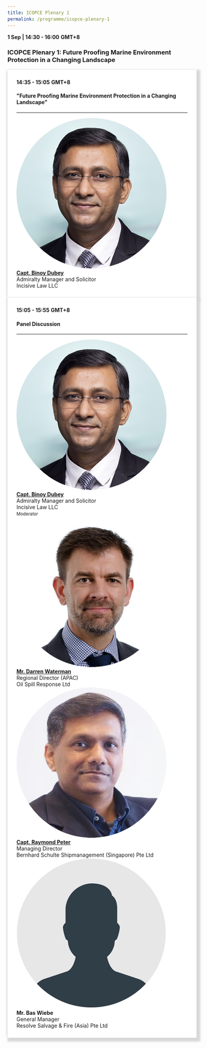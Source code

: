 ```yaml
---
title: ICOPCE Plenary 1
permalink: /programme/icopce-plenary-1
---
```

<div>
  <b>1 Sep | 14:30 - 16:00</b>&nbsp;<b>GMT+8</b>
  <h3>ICOPCE Plenary 1: Future Proofing Marine Environment Protection in a Changing Landscape</h3>
</div>
<section>
  <div class="bp-container is-fluid">
    <div class="row">
      <div class="col is-full"> 
        <div class="row">
          <div class="col is-12">
            <div class="border bg-light h-100 position-relative">
              <div class="p-4">
                <div class="programme-time"><b>14:35 - 15:05</b>&nbsp;<b>GMT+8</b></div>
                <h4 class="programme-title">"Future Proofing Marine Environment Protection in a Changing Landscape"</h4> 
                <div class="programme-description readmore"></div>
                <hr class="my-3 border-primary">
                <div class="speakers px-2">
                  <div class="row">
                    <div class="col is-6 prog-speaker">
                      <div class="row">
                        <div class="col is-4">
                          <img src="images/speakers/Binoy-Dubey.png" alt="Capt. Binoy Dubey" class="speaker-image mb-4">
                        </div>
                        <div class="col is-8">
                          <div class="speaker-name text-ellipsis">
                            <a href="/Capt-Binoy-Dubey" class="speaker-name text-ellipsis" rel="noopener"><b>Capt. Binoy Dubey</b></a>
                          </div>
                          <div class="text-ellipsis speaker-position">Admiralty Manager and Solicitor</div>
                          <div class="text-ellipsis speaker-company">Incisive Law LLC</div>
                        </div>
                      </div>
                    </div>
                  </div>
                </div>
              </div>
            </div>
          </div>
        </div>
      </div>
    </div>
  </div>
</section>
<section>
  <div class="bp-container is-fluid">
    <div class="row">
      <div class="col is-full"> 
        <div class="row">
          <div class="col is-12">
            <div class="border bg-light h-100 position-relative">
              <div class="p-4">
                <div class="programme-time"><b>15:05 - 15:55</b>&nbsp;<b>GMT+8</b></div>
                <h4 class="programme-title">Panel Discussion</h4>
                <div class="programme-description readmore">
                </div>
                <hr class="my-3 border-primary">
                <div class="speakers px-2">
                  <div class="row">
                    <div class="col is-6 prog-speaker">
                      <div class="row">
                        <div class="col is-4">
                          <img src="images/speakers/Binoy-Dubey.png" alt="Capt. Binoy Dubey" class="speaker-image mb-4">
                        </div>
                        <div class="col is-8">
                          <div class="speaker-name text-ellipsis">
                            <a href="/Capt-Binoy-Dubey" class="speaker-name text-ellipsis" rel="noopener"><b>Capt. Binoy Dubey</b></a>
                          </div>
                          <div class="text-ellipsis speaker-position">Admiralty Manager and Solicitor</div>
                          <div class="text-ellipsis speaker-company">Incisive Law LLC</div>
                          <div class="speaker-role text-ellipsis text-muted">
                            <small>Moderator</small>
                          </div>
                        </div>
                      </div>
                    </div>
                    <div class="col is-6 prog-speaker"></div>
                  </div>
                  <div class="row">
                    <div class="col is-6 prog-speaker">
                      <div class="row">
                        <div class="col is-4">
                          <img src="images/speakers/Darren-Waterman.png" alt="Mr. Darren Waterman" class="speaker-image mb-4">
                        </div>
                        <div class="col is-8">
                          <div class="speaker-name text-ellipsis">
                            <a href="speakers/Mr-Darren-Waterman" class="speaker-name text-ellipsis" rel="noopener"><b>Mr. Darren Waterman</b></a>
                          </div>
                          <div class="text-ellipsis speaker-position">Regional Director (APAC)</div>
                          <div class="text-ellipsis speaker-company">Oil Spill Response Ltd</div>
                        </div>
                      </div>
                    </div>
                    <div class="col is-6 prog-speaker">
                      <div class="row">
                        <div class="col is-4">
                          <img src="images/speakers/Raymond-Peter.png" alt="Capt. Raymond Peter" class="speaker-image mb-4">
                        </div>
                        <div class="col is-8">
                          <div class="speaker-name text-ellipsis">
                            <a href="speakers/Capt-Raymond-Peter" class="speaker-name text-ellipsis" rel="noopener"><b>Capt. Raymond Peter</b></a>
                          </div>
                          <div class="text-ellipsis speaker-position">Managing Director</div>
                          <div class="text-ellipsis speaker-company">Bernhard Schulte Shipmanagement (Singapore) Pte Ltd</div>
                        </div>
                      </div>
                    </div>
                  </div>
                  <div class="row">
                    <div class="col is-6 prog-speaker">
                      <div class="row">
                        <div class="col is-4">
                          <img src="images/speakers/Speaker_Silhouette2.jpg" alt="Mr. Bas Weibe" class="speaker-image mb-4">
                        </div>
                        <div class="col is-8">
                          <div class="speaker-name text-ellipsis">
                            <a href="/Mr-Bas-Wiebe" class="speaker-name text-ellipsis" rel="noopener"></a><b>Mr. Bas Wiebe</b>
                          </div>
                          <div class="text-ellipsis speaker-position">
                            General Manager                 
                          </div>
                          <div class="text-ellipsis speaker-company">
                           Resolve Salvage &amp; Fire (Asia) Pte Ltd
                         </div>
                       </div>
                     </div>
                   </div>
                    <div class="col is-6 prog-speaker"></div>
                  </div>
                </div>
              </div>
            </div>
          </div>
        </div>
      </div>
    </div>
  </div>
</section>

<style type="text/css"> 
    .is-left{
      text-align: left;
    }
    .content h4{
      font-weight: 500; 
      color: #337B9A !important;
      margin-top: 1rem;
    }
    .bg-light {
      background-color: #fff !important;
      box-shadow: 5px 5px 5px 5px rgb(215 215 215), -5px 0 6px -4px rgb(215 215 215);
    }
    .p-4 {
      padding: 1.5rem!important;
    }
  .content a {text-decoration:none;}
  .content h3 { margin-top: 1rem;}
</style>